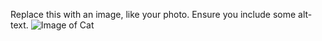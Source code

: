 Replace this with an image, like your photo. Ensure you include some alt-text.
![Image of Cat](https://octodex.github.com/images/yaktocat.png)
